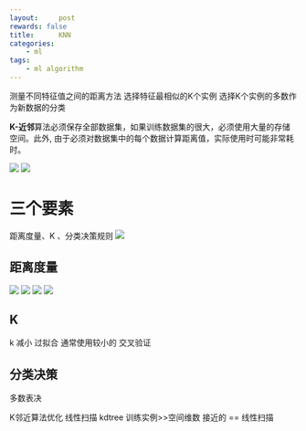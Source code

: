 ```yaml
---
layout:     post
rewards: false
title:      KNN
categories:
    - ml
tags:
    - ml algorithm
---
```

测量不同特征值之间的距离方法
选择特征最相似的K个实例 选择K个实例的多数作为新数据的分类

**K-近邻**算法必须保存全部数据集，如果训练数据集的很大，必须使用大量的存储空间。此外, 由于必须对数据集中的每个数据计算距离值，实际使用时可能非常耗时。

![](https://cdn.jsdelivr.net/gh/631068264/img/006tNbRwgy1fvln3vabbaj30v2098mxt.jpg)
![](https://cdn.jsdelivr.net/gh/631068264/img/006tNbRwgy1fvln41vosaj30my08awf2.jpg)


# 三个要素
距离度量、K 、分类决策规则
![](https://cdn.jsdelivr.net/gh/631068264/img/006tNbRwgy1fvlrwr25x0j31kw04z3zc.jpg)
## 距离度量
![](https://cdn.jsdelivr.net/gh/631068264/img/006tNbRwgy1fvlryswntbj30si01yq2w.jpg)
![](https://cdn.jsdelivr.net/gh/631068264/img/006tNbRwgy1fvlryz4bglj311k0kiq48.jpg)
![](https://cdn.jsdelivr.net/gh/631068264/img/006tNbRwgy1fvlrz6rcksj310c0kq0td.jpg)
![](https://cdn.jsdelivr.net/gh/631068264/img/006tNbRwgy1fvlrzce9oyj3108086t93.jpg)
## K
k 减小 过拟合 通常使用较小的 交叉验证
## 分类决策
多数表决

K邻近算法优化
线性扫描
kdtree  训练实例>>空间维数 接近的 == 线性扫描

